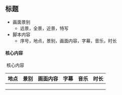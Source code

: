 ## 标题

- 画面景别
  - 远景，全景，近景，特写
- 脚本内容
  - 序号，地点，景别，画面内容，字幕，音乐，时长

#### 核心内容

​	核心内容

| 地点 | 景别 | 画面内容 | 字幕 | 音乐 | 时长 |
| :--: | :--: | :------: | :--: | :--: | :--: |
|      |      |          |      |      |      |
|      |      |          |      |      |      |
|      |      |          |      |      |      |

